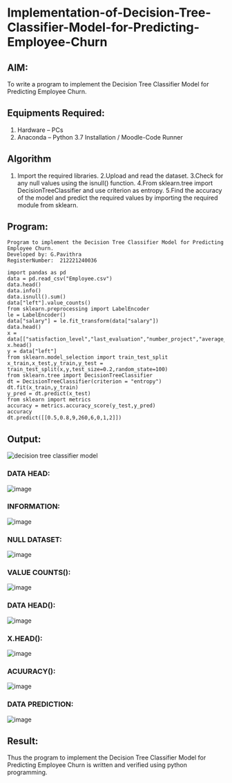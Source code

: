 # Implementation-of-Decision-Tree-Classifier-Model-for-Predicting-Employee-Churn

## AIM:
To write a program to implement the Decision Tree Classifier Model for Predicting Employee Churn.

## Equipments Required:
1. Hardware – PCs
2. Anaconda – Python 3.7 Installation / Moodle-Code Runner

## Algorithm
1. Import the required libraries.
2.Upload and read the dataset.
3.Check for any null values using the isnull() function.
4.From sklearn.tree import DecisionTreeClassifier and use criterion as entropy.
5.Find the accuracy of the model and predict the required values by importing the required module from sklearn.

## Program:
```
Program to implement the Decision Tree Classifier Model for Predicting Employee Churn.
Developed by: G.Pavithra
RegisterNumber:  212221240036
```
```
import pandas as pd
data = pd.read_csv("Employee.csv")
data.head()
data.info()
data.isnull().sum()
data["left"].value_counts()
from sklearn.preprocessing import LabelEncoder
le = LabelEncoder()
data["salary"] = le.fit_transform(data["salary"])
data.head()
x = data[["satisfaction_level","last_evaluation","number_project","average_montly_hours","time_spend_company","Work_accident","promotion_last_5years","salary"]]
x.head()
y = data["left"]
from sklearn.model_selection import train_test_split
x_train,x_test,y_train,y_test = train_test_split(x,y,test_size=0.2,random_state=100)
from sklearn.tree import DecisionTreeClassifier
dt = DecisionTreeClassifier(criterion = "entropy")
dt.fit(x_train,y_train)
y_pred = dt.predict(x_test)
from sklearn import metrics
accuracy = metrics.accuracy_score(y_test,y_pred)
accuracy
dt.predict([[0.5,0.8,9,260,6,0,1,2]])
```
## Output:
![decision tree classifier model](sam.png)
### DATA HEAD:
![image](https://user-images.githubusercontent.com/93427264/172993960-765362ca-3978-4599-b2e6-ec95aad50da3.png)
### INFORMATION:
![image](https://user-images.githubusercontent.com/93427264/172993460-33b8af67-0cc6-481a-9f20-8763518e99eb.png)
### NULL DATASET:
![image](https://user-images.githubusercontent.com/93427264/172993547-82ba9727-c3fa-484a-ba3c-61966d396baa.png)
### VALUE COUNTS():
![image](https://user-images.githubusercontent.com/93427264/172993595-8417dab2-c599-43e2-82f5-7e7f4d84b1fc.png)
### DATA HEAD():
![image](https://user-images.githubusercontent.com/93427264/172993626-b02bad3b-fb10-4c59-9f43-4f52a69ff8f3.png)
### X.HEAD():
![image](https://user-images.githubusercontent.com/93427264/172994007-5d15b1ce-ae1f-4887-9a5d-3b7fbe564698.png)
### ACUURACY():
![image](https://user-images.githubusercontent.com/93427264/172993704-d0c99a69-3693-4d3f-9376-f98420460519.png)
### DATA PREDICTION:
![image](https://user-images.githubusercontent.com/93427264/172993729-7160e996-f79b-4cd5-90a5-b11399a5bd5e.png)
## Result:
Thus the program to implement the  Decision Tree Classifier Model for Predicting Employee Churn is written and verified using python programming.
